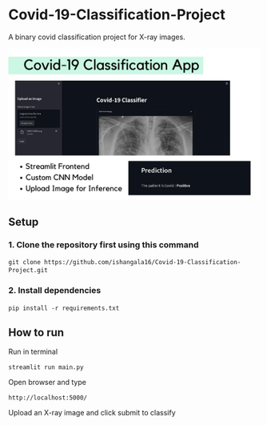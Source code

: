 # Covid-19-Classification-Project
A binary covid classification project for X-ray images.

![Alt text](screenshot.webp)


## Setup
### 1. Clone the repository first using this command
```
git clone https://github.com/ishangala16/Covid-19-Classification-Project.git
```

### 2. Install dependencies 
```
pip install -r requirements.txt
```

## How to run

Run in terminal
```
streamlit run main.py
```

Open browser and type
```
http://localhost:5000/
```

Upload an X-ray image and click submit to classify


